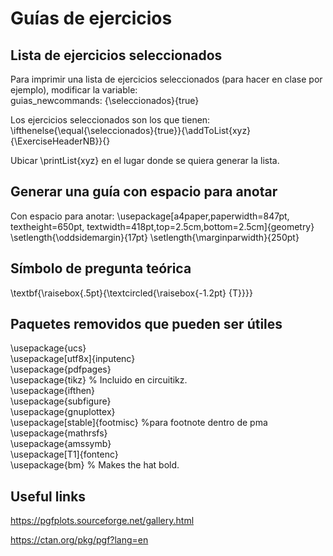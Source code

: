 # Guías de ejercicios

## Lista de ejercicios seleccionados

Para imprimir una lista de ejercicios seleccionados (para hacer en clase por ejemplo), modificar la variable:  
guias_newcommands: {\seleccionados}{true}

Los ejercicios seleccionados son los que tienen:  
\ifthenelse{\equal{\seleccionados}{true}}{\addToList{xyz}{\ExerciseHeaderNB}}{}  

Ubicar \printList{xyz} en el lugar donde se quiera generar la lista.

## Generar una guía con espacio para anotar

Con espacio para anotar:
\usepackage[a4paper,paperwidth=847pt, textheight=650pt, textwidth=418pt,top=2.5cm,bottom=2.5cm]{geometry}
\setlength{\oddsidemargin}{17pt}
\setlength{\marginparwidth}{250pt}

## Símbolo de pregunta teórica

\textbf{\raisebox{.5pt}{\textcircled{\raisebox{-1.2pt} {T}}}}

## Paquetes removidos que pueden ser útiles

\usepackage{ucs}  
\usepackage[utf8x]{inputenc}  
\usepackage{pdfpages}  
\usepackage{tikz}  % Incluido en circuitikz.  
\usepackage{ifthen}  
\usepackage{subfigure}  
\usepackage{gnuplottex}  
\usepackage[stable]{footmisc} %para footnote dentro de pma  
\usepackage{mathrsfs}  
\usepackage{amssymb}  
\usepackage[T1]{fontenc}  
\usepackage{bm}  % Makes the hat bold.  

## Useful links

https://pgfplots.sourceforge.net/gallery.html

https://ctan.org/pkg/pgf?lang=en

